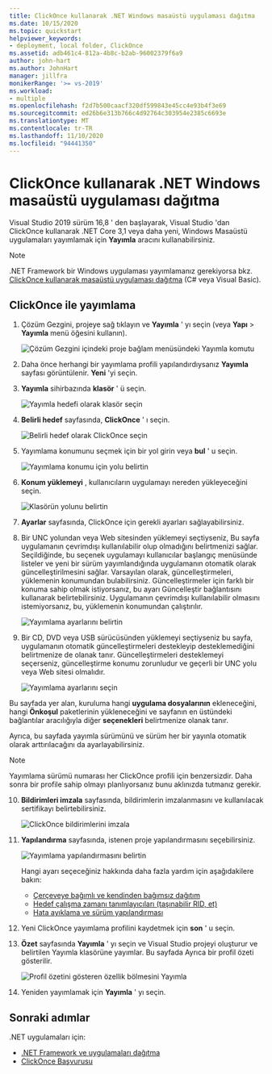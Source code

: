 ```yaml
---
title: ClickOnce kullanarak .NET Windows masaüstü uygulaması dağıtma
ms.date: 10/15/2020
ms.topic: quickstart
helpviewer_keywords:
- deployment, local folder, ClickOnce
ms.assetid: adb461c4-812a-4b8c-b2ab-96002379f6a9
author: john-hart
ms.author: JohnHart
manager: jillfra
monikerRange: '>= vs-2019'
ms.workload:
- multiple
ms.openlocfilehash: f2d7b500caacf320df599843e45cc4e93b4f3e69
ms.sourcegitcommit: ed26b6e313b766c4d92764c303954e2385c6693e
ms.translationtype: MT
ms.contentlocale: tr-TR
ms.lasthandoff: 11/10/2020
ms.locfileid: "94441350"
---
```

# <a name="deploy-a-net-windows-desktop-application-using-clickonce"></a>ClickOnce kullanarak .NET Windows masaüstü uygulaması dağıtma

Visual Studio 2019 sürüm 16,8 ' den başlayarak, Visual Studio 'dan ClickOnce kullanarak .NET Core 3,1 veya daha yeni, Windows Masaüstü uygulamaları yayımlamak için **Yayımla** aracını kullanabilirsiniz.

> [!NOTE]
> .NET Framework bir Windows uygulaması yayımlamanız gerekiyorsa bkz. [ClickOnce kullanarak masaüstü uygulaması dağıtma](how-to-publish-a-clickonce-application-using-the-publish-wizard.md) (C# veya Visual Basic).

## <a name="publishing-with-clickonce"></a>ClickOnce ile yayımlama

1. Çözüm Gezgini, projeye sağ tıklayın ve **Yayımla** ' yı seçin (veya **Yapı**  >  **Yayımla** menü öğesini kullanın).

    ![Çözüm Gezgini içindeki proje bağlam menüsündeki Yayımla komutu](../deployment/media/quickstart-clickonce-solution-explorer.png "Yayımla ' yı seçin")

1. Daha önce herhangi bir yayımlama profili yapılandırdıysanız **Yayımla** sayfası görüntülenir. **Yeni** 'yi seçin.

1. **Yayımla** sihirbazında **klasör** ' ü seçin.

    ![Yayımla hedefi olarak klasör seçin](../deployment/media/quickstart-clickonce-publish-folder-category.png "Klasör Seç")

1. **Belirli hedef** sayfasında, **ClickOnce** ' ı seçin.

    ![Belirli hedef olarak ClickOnce seçin](../deployment/media/quickstart-clickonce-publish-folder-target.png "ClickOnce seçin")

1. Yayımlama konumunu seçmek için bir yol girin veya **bul** ' u seçin.

    ![Yayımlama konumu için yolu belirtin](../deployment/media/quickstart-clickonce-publish-location.png "Bir yol girin")

1. **Konum yüklemeyi** , kullanıcıların uygulamayı nereden yükleyeceğini seçin.

    ![Klasörün yolunu belirtin](../deployment/media/quickstart-clickonce-install-location.png "Yüklemesi konumunu seçin")

1. **Ayarlar** sayfasında, ClickOnce için gerekli ayarları sağlayabilirsiniz.

1. Bir UNC yolundan veya Web sitesinden yüklemeyi seçtiyseniz, Bu sayfa uygulamanın çevrimdışı kullanılabilir olup olmadığını belirtmenizi sağlar. Seçildiğinde, bu seçenek uygulamayı kullanıcılar başlangıç menüsünde listeler ve yeni bir sürüm yayımlandığında uygulamanın otomatik olarak güncelleştirilmesini sağlar. Varsayılan olarak, güncelleştirmeleri, yüklemenin konumundan bulabilirsiniz.  Güncelleştirmeler için farklı bir konuma sahip olmak istiyorsanız, bu ayarı Güncelleştir bağlantısını kullanarak belirtebilirsiniz. Uygulamanın çevrimdışı kullanılabilir olmasını istemiyorsanız, bu, yüklemenin konumundan çalıştırılır.

    ![Yayımlama ayarlarını belirtin](../deployment/media/quickstart-clickonce-unc-settings.png "Yayımlama ayarlarını seçin")

1. Bir CD, DVD veya USB sürücüsünden yüklemeyi seçtiyseniz bu sayfa, uygulamanın otomatik güncelleştirmeleri destekleyip desteklemediğini belirtmenize de olanak tanır. Güncelleştirmeleri desteklemeyi seçerseniz, güncelleştirme konumu zorunludur ve geçerli bir UNC yolu veya Web sitesi olmalıdır.

    ![Yayımlama ayarlarını seçin](../deployment/media/quickstart-clickonce-settings.png "Yayımlama ayarlarını seçin")

Bu sayfada yer alan, kuruluma hangi **uygulama dosyalarının** ekleneceğini, hangi **Önkoşul** paketlerinin yükleneceğini ve sayfanın en üstündeki bağlantılar aracılığıyla diğer **seçenekleri** belirtmenize olanak tanır.

Ayrıca, bu sayfada yayımla sürümünü ve sürüm her bir yayınla otomatik olarak arttırılacağını da ayarlayabilirsiniz.

> [!NOTE]
> Yayımlama sürümü numarası her ClickOnce profili için benzersizdir. Daha sonra bir profile sahip olmayı planlıyorsanız bunu aklınızda tutmanız gerekir.

10. **Bildirimleri imzala** sayfasında, bildirimlerin imzalanmasını ve kullanılacak sertifikayı belirtebilirsiniz.

    ![ClickOnce bildirimlerini imzala](../deployment/media/quickstart-clickonce-sign-manifests.png)

1. **Yapılandırma** sayfasında, istenen proje yapılandırmasını seçebilirsiniz.

     ![Yayımlama yapılandırmasını belirtin](../deployment/media/quickstart-clickonce-configuration.png)

    Hangi ayarı seçeceğiniz hakkında daha fazla yardım için aşağıdakilere bakın:

    - [Çerçeveye bağımlı ve kendinden bağımsız dağıtım](/dotnet/core/deploying/)
    - [Hedef çalışma zamanı tanımlayıcıları (taşınabilir RID, et)](/dotnet/core/rid-catalog)
    - [Hata ayıklama ve sürüm yapılandırması](../ide/understanding-build-configurations.md)

1. Yeni ClickOnce yayımlama profilini kaydetmek için **son** ' u seçin.

1. **Özet** sayfasında **Yayımla** ' yı seçin ve Visual Studio projeyi oluşturur ve belirtilen Yayımla klasörüne yayımlar. Bu sayfada Ayrıca bir profil özeti gösterilir.

    ![Profil özetini gösteren özellik bölmesini Yayımla](../deployment/media/quickstart-clickonce-summary.png)

1. Yeniden yayımlamak için **Yayımla** ' yı seçin.

## <a name="next-steps"></a>Sonraki adımlar

.NET uygulamaları için:

- [.NET Framework ve uygulamaları dağıtma](/dotnet/framework/deployment/)
- [ClickOnce Başvurusu](clickonce-reference.md)
